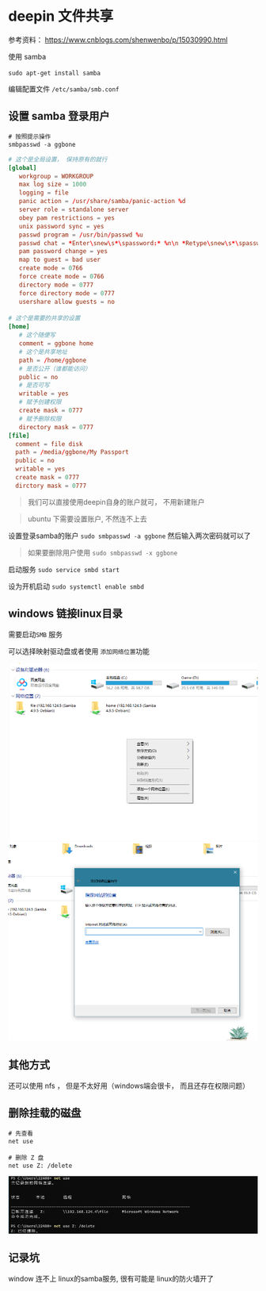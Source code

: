 # deepin 文件共享

参考资料： https://www.cnblogs.com/shenwenbo/p/15030990.html

使用 samba

`sudo apt-get install samba`

编辑配置文件 `/etc/samba/smb.conf`


## 设置 samba 登录用户

```shell
# 按照提示操作
smbpasswd -a ggbone

```


```conf
# 这个是全局设置， 保持原有的就行
[global]
   workgroup = WORKGROUP
   max log size = 1000
   logging = file
   panic action = /usr/share/samba/panic-action %d
   server role = standalone server
   obey pam restrictions = yes
   unix password sync = yes
   passwd program = /usr/bin/passwd %u
   passwd chat = *Enter\snew\s*\spassword:* %n\n *Retype\snew\s*\spassword:* %n\n *password\supdated\ssuccessfully* .
   pam password change = yes
   map to guest = bad user
   create mode = 0766
   force create mode = 0766
   directory mode = 0777
   force directory mode = 0777
   usershare allow guests = no

# 这个是需要的共享的设置
[home]
   # 这个随便写
   comment = ggbone home
   # 这个是共享地址
   path = /home/ggbone
   # 是否公开（谁都能访问）
   public = no
   # 是否可写
   writable = yes
   # 赋予创建权限
   create mask = 0777
   # 赋予删除权限
   directory mask = 0777
[file]
  comment = file disk
  path = /media/ggbone/My Passport
  public = no
  writable = yes
  create mask = 0777
  dirctory mask = 0777

```

> 我们可以直接使用deepin自身的账户就可， 不用新建账户

> ubuntu 下需要设置账户, 不然连不上去

设置登录samba的账户
`sudo smbpasswd -a ggbone` 然后输入两次密码就可以了

> 如果要删除用户使用 `sudo smbpasswd -x ggbone`

启动服务
`sudo service smbd start`


设为开机启动
`sudo systemctl enable smbd`


## windows 链接linux目录

需要启动`SMB` 服务


可以选择映射驱动盘或者使用 `添加网络位置`功能

![](img/Snipaste_2021-12-12_21-39-48.png)
![](img/Snipaste_2021-12-12_21-40-14.png)


## 其他方式

还可以使用 nfs ， 但是不太好用（windows端会很卡， 而且还存在权限问题）


## 删除挂载的磁盘

```shell
# 先查看
net use

# 删除 Z 盘
net use Z: /delete
```

![](img/Snipaste_2022-07-27_20-21-03.png)


## 记录坑

window 连不上 linux的samba服务, 很有可能是 linux的防火墙开了